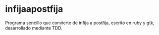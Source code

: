 # infijaapostfija
Programa sencillo que convierte de infija a postfija, escrito en ruby y gtk, desarrollado mediante TDD.
